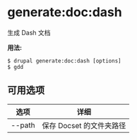 # generate:doc:dash
生成 Dash 文档

**用法:**
```
$ drupal generate:doc:dash [options] 
$ gdd  
```

## 可用选项
选项 | 详细
-------|-------------
--path | 保存 Docset 的文件夹路径
